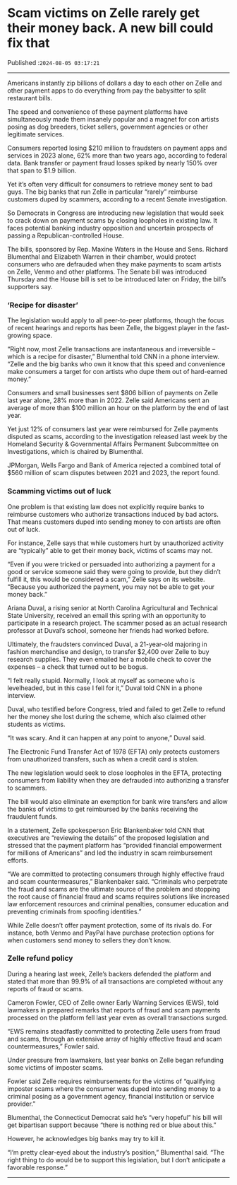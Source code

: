 # Scam victims on Zelle rarely get their money back. A new bill could fix that

Published :`2024-08-05 03:17:21`

---

Americans instantly zip billions of dollars a day to each other on Zelle and other payment apps to do everything from pay the babysitter to split restaurant bills.

The speed and convenience of these payment platforms have simultaneously made them insanely popular and a magnet for con artists posing as dog breeders, ticket sellers, government agencies or other legitimate services.

Consumers reported losing $210 million to fraudsters on payment apps and services in 2023 alone, 62% more than two years ago, according to federal data. Bank transfer or payment fraud losses spiked by nearly 150% over that span to $1.9 billion.

Yet it’s often very difficult for consumers to retrieve money sent to bad guys. The big banks that run Zelle in particular “rarely” reimburse customers duped by scammers, according to a recent Senate investigation.

So Democrats in Congress are introducing new legislation that would seek to crack down on payment scams by closing loopholes in existing law. It faces potential banking industry opposition and uncertain prospects of passing a Republican-controlled House.

The bills, sponsored by Rep. Maxine Waters in the House and Sens. Richard Blumenthal and Elizabeth Warren in their chamber, would protect consumers who are defrauded when they make payments to scam artists on Zelle, Venmo and other platforms. The Senate bill was introduced Thursday and the House bill is set to be introduced later on Friday, the bill’s supporters say.

### ‘Recipe for disaster’

The legislation would apply to all peer-to-peer platforms, though the focus of recent hearings and reports has been Zelle, the biggest player in the fast-growing space.

“Right now, most Zelle transactions are instantaneous and irreversible – which is a recipe for disaster,” Blumenthal told CNN in a phone interview. “Zelle and the big banks who own it know that this speed and convenience make consumers a target for con artists who dupe them out of hard-earned money.”

Consumers and small businesses sent $806 billion of payments on Zelle last year alone, 28% more than in 2022. Zelle said Americans sent an average of more than $100 million an hour on the platform by the end of last year.

Yet just 12% of consumers last year were reimbursed for Zelle payments disputed as scams, according to the investigation released last week by the Homeland Security & Governmental Affairs Permanent Subcommittee on Investigations, which is chaired by Blumenthal.

JPMorgan, Wells Fargo and Bank of America rejected a combined total of $560 million of scam disputes between 2021 and 2023, the report found.

### Scamming victims out of luck

One problem is that existing law does not explicitly require banks to reimburse customers who authorize transactions induced by bad actors. That means customers duped into sending money to con artists are often out of luck.

For instance, Zelle says that while customers hurt by unauthorized activity are “typically” able to get their money back, victims of scams may not.

“Even if you were tricked or persuaded into authorizing a payment for a good or service someone said they were going to provide, but they didn’t fulfill it, this would be considered a scam,” Zelle says on its website. “Because you authorized the payment, you may not be able to get your money back.”

Ariana Duval, a rising senior at North Carolina Agricultural and Technical State University, received an email this spring with an opportunity to participate in a research project. The scammer posed as an actual research professor at Duval’s school, someone her friends had worked before.

Ultimately, the fraudsters convinced Duval, a 21-year-old majoring in fashion merchandise and design, to transfer $2,400 over Zelle to buy research supplies. They even emailed her a mobile check to cover the expenses – a check that turned out to be bogus.

“I felt really stupid. Normally, I look at myself as someone who is levelheaded, but in this case I fell for it,” Duval told CNN in a phone interview.

Duval, who testified before Congress, tried and failed to get Zelle to refund her the money she lost during the scheme, which also claimed other students as victims.

“It was scary. And it can happen at any point to anyone,” Duval said.

The Electronic Fund Transfer Act of 1978 (EFTA) only protects customers from unauthorized transfers, such as when a credit card is stolen.

The new legislation would seek to close loopholes in the EFTA, protecting consumers from liability when they are defrauded into authorizing a transfer to scammers.

The bill would also eliminate an exemption for bank wire transfers and allow the banks of victims to get reimbursed by the banks receiving the fraudulent funds.

In a statement, Zelle spokesperson Eric Blankenbaker told CNN that executives are “reviewing the details” of the proposed legislation and stressed that the payment platform has “provided financial empowerment for millions of Americans” and led the industry in scam reimbursement efforts.

“We are committed to protecting consumers through highly effective fraud and scam countermeasures,” Blankenbaker said. “Criminals who perpetrate the fraud and scams are the ultimate source of the problem and stopping the root cause of financial fraud and scams requires solutions like increased law enforcement resources and criminal penalties, consumer education and preventing criminals from spoofing identities.”

While Zelle doesn’t offer payment protection, some of its rivals do. For instance, both Venmo and PayPal have purchase protection options for when customers send money to sellers they don’t know.

### Zelle refund policy

During a hearing last week, Zelle’s backers defended the platform and stated that more than 99.9% of all transactions are completed without any reports of fraud or scams.

Cameron Fowler, CEO of Zelle owner Early Warning Services (EWS), told lawmakers in prepared remarks that reports of fraud and scam payments processed on the platform fell last year even as overall transactions surged.

“EWS remains steadfastly committed to protecting Zelle users from fraud and scams, through an extensive array of highly effective fraud and scam countermeasures,” Fowler said.

Under pressure from lawmakers, last year banks on Zelle began refunding some victims of imposter scams.

Fowler said Zelle requires reimbursements for the victims of “qualifying imposter scams where the consumer was duped into sending money to a criminal posing as a government agency, financial institution or service provider.”

Blumenthal, the Connecticut Democrat said he’s “very hopeful” his bill will get bipartisan support because “there is nothing red or blue about this.”

However, he acknowledges big banks may try to kill it.

“I’m pretty clear-eyed about the industry’s position,” Blumenthal said. “The right thing to do would be to support this legislation, but I don’t anticipate a favorable response.”

---

